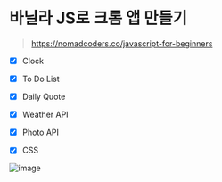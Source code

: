 # 바닐라 JS로 크롬 앱 만들기
> https://nomadcoders.co/javascript-for-beginners

- [X] Clock
- [X] To Do List
- [X] Daily Quote
- [X] Weather API
- [X] Photo API
- [X] CSS


![image](https://github.com/user-attachments/assets/9035fc56-8a95-46b9-a83b-c91140a75b29)

